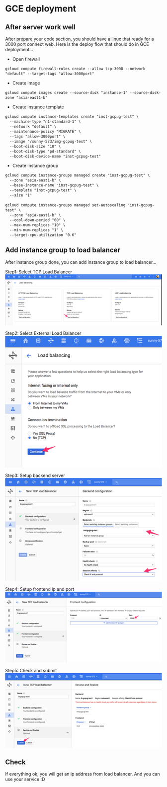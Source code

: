 # GCE deployment

## After server work well

After [prepare your code](README.md) section, you should have a linux that ready for a 3000 port connect web. Here is the deploy flow that should do in GCE deployment...

* Open firewall

```
gcloud compute firewall-rules create --allow tcp:3000 --network "default" --target-tags "allow-3000port"
```

* Create image 

```
gcloud compute images create --source-disk "instance-1" --source-disk-zone "asia-east1-b"
```

* Create instance template

```
gcloud compute instance-templates create "inst-gcpug-test" \
  --machine-type "n1-standard-1" \
  --network "default" \
  --maintenance-policy "MIGRATE" \
  --tags "allow-3000port" \
  --image "/sunny-573/img-gcpug-test" \
  --boot-disk-size "10" \
  --boot-disk-type "pd-standard" \
  --boot-disk-device-name "inst-gcpug-test"

```

* Create instance group

```
gcloud compute instance-groups managed create "inst-gcpug-test" \
  --zone "asia-east1-b" \
  --base-instance-name "inst-gcpug-test" \
  --template "inst-gcpug-test" \
  --size "1"

gcloud compute instance-groups managed set-autoscaling "inst-gcpug-test" \
  --zone "asia-east1-b" \
  --cool-down-period "60" \
  --max-num-replicas "10" \
  --min-num-replicas "1" \
  --target-cpu-utilization "0.6"
```


## Add instance group to load balancer

After instance group done, you can add instance group to load balancer...

Step1: Select TCP Load Balancer 
![Select TCP Load Balancer](img/gcpug-201701-01.png)

Step2: Select External Load Balancer
![Select External Load Balancer](img/gcpug-201701-02.png)

Step3: Setup backend server
![Setup backend server](img/gcpug-201701-03.png)

Step4: Setup frontend ip and port
![Setup frontend ip and port](img/gcpug-201701-04.png)

Step5: Check and submit
![Check and submit](img/gcpug-201701-05.png)

## Check

If everything ok, you will get an ip address from load balancer. And you can use your service :D

